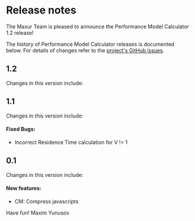 # Release notes

The Maxur Team is pleased to announce the Performance Model Calculator 1.2 release!

The history of Performance Model Calculator releases is documented below. For details of changes refer to the [project's GitHub issues][reflow-issues].

[reflow-issues]: http://github.com/myunusov/pm/issues?state=closed

## 1.2 

Changes in this version include:





## 1.1 

Changes in this version include:


#### Fixed Bugs:
- Incorrect Residence Time calculation for V != 1 



## 0.1 

Changes in this version include:

#### New features:
- CM: Compress javascripts 





Have fun!
Maxim Yunusov
